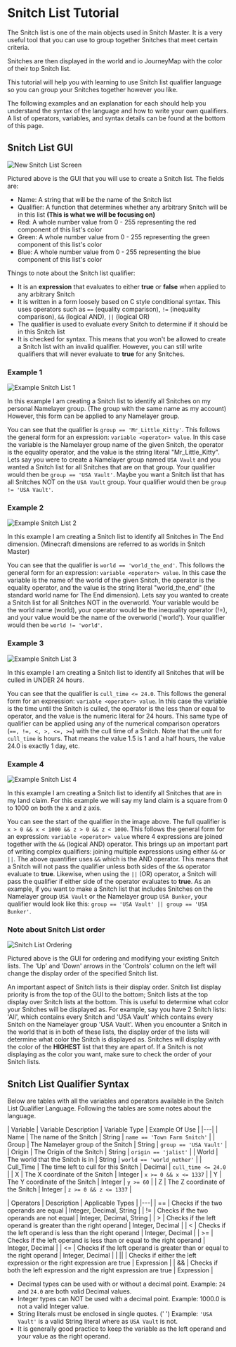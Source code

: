 # Snitch List Tutorial

The Snitch list is one of the main objects used in Snitch Master. It is a very useful tool that you can use to group together Snitches that meet certain criteria.

Snitches are then displayed in the world and io JourneyMap with the color of their top Snitch list.

This tutorial will help you with learning to use Snitch list qualifier language so you can group your Snitches together however you like.

The following examples and an explanation for each should help you understand the syntax of the language and how to write your own qualifiers. A list of operators, variables, and syntax details can be found at the bottom of this page.

## Snitch List GUI

![New Snitch List Screen](http://imgur.com/RTCM3mA.png)

Pictured above is the GUI that you will use to create a Snitch list.
The fields are:
* Name: A string that will be the name of the Snitch list
* Qualifier: A function that determines whether any arbitrary Snitch will be in this list **(This is what we will be focusing on)**
* Red: A whole number value from 0 - 255 representing the red component of this list's color
* Green: A whole number value from 0 - 255 representing the green component of this list's color
* Blue: A whole number value from 0 - 255 representing the blue component of this list's color

Things to note about the Snitch list qualifier:
* It is an **expression** that evaluates to either **true** or **false** when applied to any arbitrary Snitch
* It is written in a form loosely based on C style conditional syntax. This uses operators such as `==` (equality comparison), `!=` (inequality comparison), `&&` (logical AND), `||` (logical OR) 
* The qualifier is used to evaluate every Snitch to determine if it should be in this Snitch list
* It is checked for syntax. This means that you won't be allowed to create a Snitch list with an invalid qualifier. However, you can still write qualifiers that will never evaluate to **true** for any Snitches.

### Example 1

![Example Snitch List 1](http://imgur.com/SQeUGqf.png)

In this example I am creating a Snitch list to identify all Snitches on my personal Namelayer group. (The group with the same name as my account) However, this form can be applied to any Namelayer group.

You can see that the qualifier is `group == 'Mr_Little_Kitty'`. This follows the general form for an expression: `variable <operator> value`. 
In this case the variable is the Namelayer group name of the given Snitch, the operator is the equality operator, and the value is the string literal "Mr_Little_Kitty".
Lets say you were to create a Namelayer group named `USA Vault` and you wanted a Snitch list for all Snitches that are on that group. Your qualifier would then be `group == 'USA Vault'`.
Maybe you want a Snitch list that has all Snitches NOT on the `USA Vault` group. Your qualifier would then be `group != 'USA Vault'`.

### Example 2

![Example Snitch List 2](http://imgur.com/TcBbRgo.png)

In this example I am creating a Snitch list to identify all Snitches in The End dimension. (Minecraft dimensions are referred to as worlds in Snitch Master)

You can see that the qualifier is `world == 'world_the_end'`. This follows the general form for an expression: `variable <operator> value`.
In this case the variable is the name of the world of the given Snitch, the operator is the equality operator, and the value is the string literal "world_the_end" (the standard world name for The End dimension).
Lets say you wanted to create a Snitch list for all Snitches NOT in the overworld. Your variable would be the world name (world), your operator would be the inequality operator (!=), and your value would be the name of the overworld ('world'). Your qualifier would then be `world != 'world'`.

### Example 3

![Example Snitch List 3](http://imgur.com/dsxMrXU.png)

In this example I am creating a Snitch list to identify all Snitches that will be culled in UNDER 24 hours.

You can see that the qualifier is `cull_time <= 24.0`. This follows the general form for an expression: `variable <operator> value`.
In this case the variable is the time until the Snitch is culled, the operator is the less than or equal to operator, and the value is the numeric literal for 24 hours.
This same type of qualifier can be applied using any of the numerical comparison operators (`==, !=, <, >, <=, >=`) with the cull time of a Snitch.
Note that the unit for `cull_time` is hours. That means the value 1.5 is 1 and a half hours, the value 24.0 is exactly 1 day, etc.

### Example 4

![Example Snitch List 4](http://imgur.com/8u1VVs7.png)

In this example I am creating a Snitch list to identify all Snitches that are in my land claim. For this example we will say my land claim is a square from 0 to 1000 on both the x and z axis.

You can see the start of the qualifier in the image above. The full qualifier is `x > 0 && x < 1000 && z > 0 && z < 1000`. This follows the general form for an expression: `variable <operator> value` where 4 expressions are joined together with the `&&` (logical AND) operator.
This brings up an important part of writing complex qualifiers: joining multiple expressions using either `&&` or `||`. The above quantifier uses `&&` which is the AND operator. This means that a Snitch will not pass the qualifier unless both sides of the `&&` operator evaluate to **true**.
Likewise, when using the `||` (OR) operator, a Snitch will pass the qualifier if either side of the operator evaluates to **true**.
As an example, if you want to make a Snitch list that includes Snitches on the Namelayer group `USA Vault` or the Namelayer group `USA Bunker`, your qualifier would look like this: 
`group == 'USA Vault' || group == 'USA Bunker'`.

### Note about Snitch List order

![Snitch List Ordering](http://imgur.com/IG2vEDy.png)

Pictured above is the GUI for ordering and modifying your existing Snitch lists. The 'Up' and 'Down' arrows in the 'Controls' column on the left will change the display order of the specified Snitch list.

An important aspect of Snitch lists is their display order. Snitch list display priority is from the top of the GUI to the bottom; Snitch lists at the top display over Snitch lists at the bottom. This is useful to determine what color your Snitches will be displayed as. 
For example, say you have 2 Snitch lists: 'All', which contains every Snitch and 'USA Vault' which contains every Snitch on the Namelayer group 'USA Vault'. When you encounter a Snitch in the world that is in both of these lists, the display order of the lists will determine what color the Snitch is displayed as.
Snitches will display with the color of the **HIGHEST** list that they are apart of. If a Snitch is not displaying as the color you want, make sure to check the order of your Snitch lists.


## Snitch List Qualifier Syntax

Below are tables with all the variables and operators available in the Snitch List Qualifier Language. Following the tables are some notes about the language.

| Variable | Variable Description | Variable Type | Example Of Use |
|---|
| Name | The name of the Snitch | String | `name == 'Town Farm Snitch'` |
| Group | The Namelayer group of the Snitch | String | `group == 'USA Vault'` |
| Origin | The Origin of the Snitch | String | `origin == 'jalist'` |
| World | The world that the Snitch is in | String | `world == 'world_nether'` |
| Cull_Time | The time left to cull for this Snitch | Decimal | `cull_time <= 24.0` |
| X | The X coordinate of the Snitch | Integer | `x >= 0 && x <= 1337` |
| Y | The Y coordinate of the Snitch | Integer | `y >= 60` |
| Z | The Z coordinate of the Snitch | Integer | `z >= 0 && z <= 1337` |

| Operators | Description | Applicable Types |
|---|
| == | Checks if the two operands are equal | Integer, Decimal, String |
| != | Checks if the two operands are not equal | Integer, Decimal, String |
| > | Checks if the left operand is greater than the right operand | Integer, Decimal |
| < | Checks if the left operand is less than the right operand | Integer, Decimal |
| >= | Checks if the left operand is less than or equal to the right operand | Integer, Decimal |
| <= | Checks if the left operand is greater than or equal to the right operand | Integer, Decimal |
| \|\| | Checks if either the left expression or the right expression are true | Expression |
| && | Checks if both the left expression and the right expression are true | Expression |

* Decimal types can be used with or without a decimal point. Example: `24` and `24.0` are both valid Decimal values.
* Integer types can NOT be used with a decimal point. Example: 1000.0 is not a valid Integer value.
* String literals must be enclosed in single quotes. (' ') Example: `'USA Vault'` is a valid String literal where as `USA Vault` is not.
* It is generally good practice to keep the variable as the left operand and your value as the right operand.
